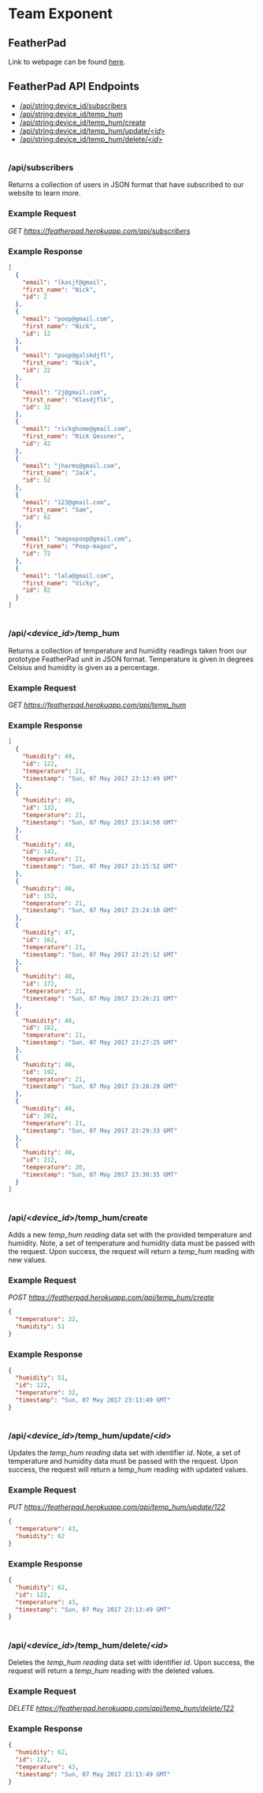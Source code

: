 # Team Exponent

## FeatherPad
Link to webpage can be found [here](https://featherpad.herokuapp.com/).

## FeatherPad API Endpoints

+ [/api/<string:device_id>/subscribers](https://github.com/nmcdonaldd/team-exponent-landing-page#apisubscribers)
+ [/api/<string:device_id>/temp_hum](https://github.com/nmcdonaldd/team-exponent-landing-page#apitemp_hum)
+ [/api/<string:device_id>/temp_hum/create](https://github.com/nmcdonaldd/team-exponent-landing-page#apitemp_humcreate)
+ [/api/<string:device_id>/temp_hum/update/<_id_>](https://github.com/nmcdonaldd/team-exponent-landing-page#apitemp_humupdateid)
+ [/api/<string:device_id>/temp_hum/delete/<_id_>](https://github.com/nmcdonaldd/team-exponent-landing-page#apitemp_humdeleteid)

#
### /api/subscribers
Returns a collection of users in JSON format that have subscribed to our website to learn more.

### Example Request
*GET https://featherpad.herokuapp.com/api/subscribers*

### Example Response
```json
[
  {
    "email": "lkasjf@gmail",
    "first_name": "Nick",
    "id": 2
  },
  {
    "email": "poop@gmail.com",
    "first_name": "Nick",
    "id": 12
  },
  {
    "email": "poop@galskdjfl",
    "first_name": "Nick",
    "id": 22
  },
  {
    "email": "2j@gmail.com",
    "first_name": "Klasdjflk",
    "id": 32
  },
  {
    "email": "rickghome@gmail.com",
    "first_name": "Rick Gessner",
    "id": 42
  },
  {
    "email": "jharms@gmail.com",
    "first_name": "Jack",
    "id": 52
  },
  {
    "email": "123@gmail.com",
    "first_name": "Sam",
    "id": 62
  },
  {
    "email": "magoopoop@gmail.com",
    "first_name": "Poop-magoo",
    "id": 72
  },
  {
    "email": "lala@gmail.com",
    "first_name": "Vicky",
    "id": 82
  }
]
```

#
### /api/<_device_id_>/temp_hum
Returns a collection of temperature and humidity readings taken from our prototype FeatherPad unit in JSON format. Temperature is given in degrees Celsius and humidity is given as a percentage.

### Example Request
*GET https://featherpad.herokuapp.com/api/temp_hum*

### Example Response
```json
[
  {
    "humidity": 49,
    "id": 122,
    "temperature": 21,
    "timestamp": "Sun, 07 May 2017 23:13:49 GMT"
  },
  {
    "humidity": 49,
    "id": 132,
    "temperature": 21,
    "timestamp": "Sun, 07 May 2017 23:14:50 GMT"
  },
  {
    "humidity": 49,
    "id": 142,
    "temperature": 21,
    "timestamp": "Sun, 07 May 2017 23:15:52 GMT"
  },
  {
    "humidity": 48,
    "id": 152,
    "temperature": 21,
    "timestamp": "Sun, 07 May 2017 23:24:10 GMT"
  },
  {
    "humidity": 47,
    "id": 162,
    "temperature": 21,
    "timestamp": "Sun, 07 May 2017 23:25:12 GMT"
  },
  {
    "humidity": 48,
    "id": 172,
    "temperature": 21,
    "timestamp": "Sun, 07 May 2017 23:26:21 GMT"
  },
  {
    "humidity": 48,
    "id": 182,
    "temperature": 21,
    "timestamp": "Sun, 07 May 2017 23:27:25 GMT"
  },
  {
    "humidity": 48,
    "id": 192,
    "temperature": 21,
    "timestamp": "Sun, 07 May 2017 23:28:29 GMT"
  },
  {
    "humidity": 48,
    "id": 202,
    "temperature": 21,
    "timestamp": "Sun, 07 May 2017 23:29:33 GMT"
  },
  {
    "humidity": 48,
    "id": 212,
    "temperature": 20,
    "timestamp": "Sun, 07 May 2017 23:30:35 GMT"
  }
]
```

#
### /api/<_device_id_>/temp_hum/create
Adds a new _temp_hum reading_ data set with the provided temperature and humidity. Note, a set of temperature and humidity data must be passed with the request. Upon success, the request will return a _temp_hum_ reading with new values.

### Example Request
*POST https://featherpad.herokuapp.com/api/temp_hum/create*
```json
{
  "temperature": 32,
  "humidity": 51
}
```

### Example Response
```json
{
  "humidity": 51,
  "id": 122,
  "temperature": 32,
  "timestamp": "Sun, 07 May 2017 23:13:49 GMT"
}
```

#
### /api/<_device_id_>/temp_hum/update/<_id_>
Updates the _temp_hum reading_ data set with identifier _id_. Note, a set of temperature and humidity data must be passed with the request. Upon success, the request will return a _temp_hum_ reading with updated values.

### Example Request
*PUT https://featherpad.herokuapp.com/api/temp_hum/update/122*
```json
{
  "temperature": 43,
  "humidity": 62
}
```

### Example Response
```json
{
  "humidity": 62,
  "id": 122,
  "temperature": 43,
  "timestamp": "Sun, 07 May 2017 23:13:49 GMT"
}
```

#
### /api/<_device_id_>/temp_hum/delete/<_id_>
Deletes the _temp_hum reading_ data set with identifier _id_. Upon success, the request will return a _temp_hum_ reading with the deleted values.

### Example Request
*DELETE https://featherpad.herokuapp.com/api/temp_hum/delete/122*

### Example Response
```json
{
  "humidity": 62,
  "id": 122,
  "temperature": 43,
  "timestamp": "Sun, 07 May 2017 23:13:49 GMT"
}
```
